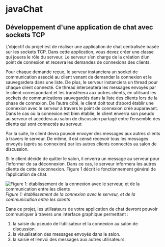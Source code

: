 # javaChat
## Développement d'une application de chat avec sockets TCP

L’objectif du projet est de réaliser une application de chat centralisée basée sur les sockets
TCP. Dans cette application, vous devez créer une classe qui jouera le rôle du serveur. Le
serveur s’en charge de la création d’un point de connexion et recevra les demandes de
connexions des clients.

Pour chaque demande reçue, le serveur instanciera un socket de communication associé au
client venant de demander la connexion et le sauvegardera dans une liste. De plus, le serveur
instanciera un thread pour chaque client connecté. Ce thread interceptera les messages
envoyés par le client correspondant et les transfèrera aux autres clients, en utilisant les
sockets de communications sauvegardés dans la liste des clients lors de la phase de connexion.
De l’autre côté, le client doit tout d’abord établir une connexion avec le serveur à travers le
point de connexion créé auparavant. Dans le cas où la connexion est bien établie, le client
enverra son pseudo au serveur et accèdera au salon de discussion partagé entre l’ensemble
des clients qui sont connectés au serveur.

Par la suite, le client devra pouvoir envoyer des messages aux autres clients à travers le
serveur. De même, il est censé recevoir tous les messages envoyés (après sa connexion) par
les autres clients connectés au salon de discussion.

Si le client décide de quitter le salon, il enverra un message au serveur pour l’informer de sa
déconnexion. Dans ce cas, le serveur informera les autres clients de cette déconnexion.
Figure 1 décrit le fonctionnement général de l’application de chat.

![Figure 1: établissement de la connexion avec le serveur, et de la communication entre les clients](https://cdn.discordapp.com/attachments/850123545094782987/920310914186620938/unknown.png)
*Figure 1: établissement de la connexion avec le serveur, et de la communication entre les clients*

Dans ce projet, les utilisateurs de votre application de chat devront pouvoir communiquer à
travers une interface graphique permettant :
1. la saisie du pseudo de l’utilisateur et la connexion au salon de discussion.
2. la visualisation des messages envoyés dans le salon.
3. la saisie et l’envoi des messages aux autres utilisateurs.
